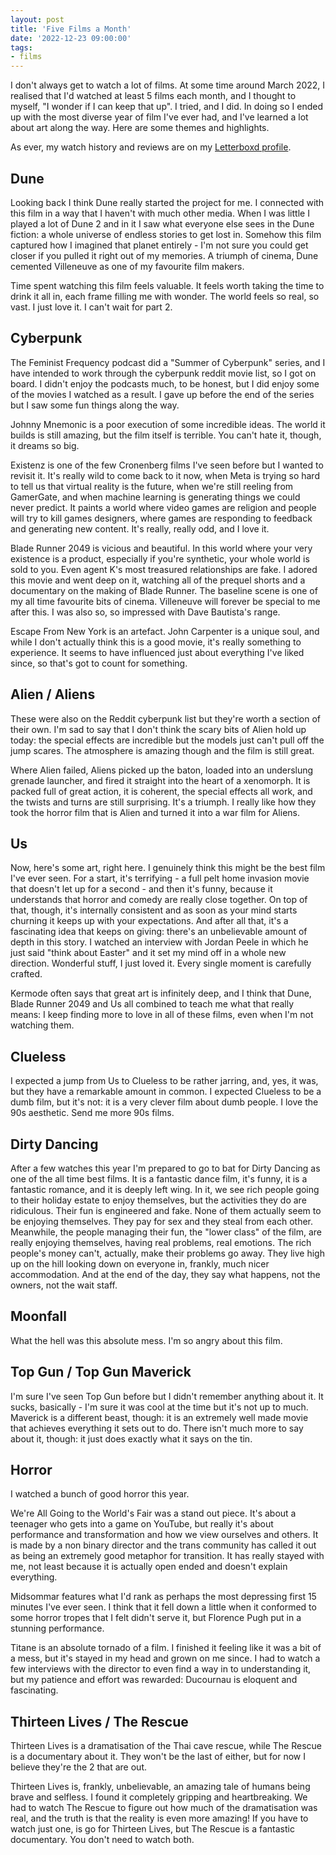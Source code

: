 ```yaml
---
layout: post
title: 'Five Films a Month'
date: '2022-12-23 09:00:00'
tags:
- films
---
```


I don't always get to watch a lot of films. At some time around March 2022, I realised that I'd watched at least 5 films each month, and I thought to myself, "I wonder if I can keep that up". I tried, and I did. In doing so I ended up with the most diverse year of film I've ever had, and I've learned a lot about art along the way. Here are some themes and highlights.

As ever, my watch history and reviews are on my [Letterboxd profile](https://www.letterboxd.com/maccy).

## Dune

Looking back I think Dune really started the project for me. I connected with this film in a way that I haven't with much other media. When I was little I played a lot of Dune 2 and in it I saw what everyone else sees in the Dune fiction: a whole universe of endless stories to get lost in. Somehow this film captured how I imagined that planet entirely - I'm not sure you could get closer if you pulled it right out of my memories. A triumph of cinema, Dune cemented Villeneuve as one of my favourite film makers.

Time spent watching this film feels valuable. It feels worth taking the time to drink it all in, each frame filling me with wonder. The world feels so real, so vast. I just love it. I can't wait for part 2.

## Cyberpunk

The Feminist Frequency podcast did a "Summer of Cyberpunk" series, and I have intended to work through the cyberpunk reddit movie list, so I got on board. I didn't enjoy the podcasts much, to be honest, but I did enjoy some of the movies I watched as a result. I gave up before the end of the series but I saw some fun things along the way.

Johnny Mnemonic is a poor execution of some incredible ideas. The world it builds is still amazing, but the film itself is terrible. You can't hate it, though, it dreams so big.

Existenz is one of the few Cronenberg films I've seen before but I wanted to revisit it. It's really wild to come back to it now, when Meta is trying so hard to tell us that virtual reality is the future, when we're still reeling from GamerGate, and when machine learning is generating things we could never predict. It paints a world where video games are religion and people will try to kill games designers, where games are responding to feedback and generating new content. It's really, really odd, and I love it.

Blade Runner 2049 is vicious and beautiful. In this world where your very existence is a product, especially if you're synthetic, your whole world is sold to you. Even agent K's most treasured relationships are fake. I adored this movie and went deep on it, watching all of the prequel shorts and a documentary on the making of Blade Runner. The baseline scene is one of my all time favourite bits of cinema. Villeneuve will forever be special to me after this. I was also so, so impressed with Dave Bautista's range.

Escape From New York is an artefact. John Carpenter is a unique soul, and while I don't actually think this is a good movie, it's really something to experience. It seems to have influenced just about everything I've liked since, so that's got to count for something.

## Alien / Aliens

These were also on the Reddit cyberpunk list but they're worth a section of their own. I'm sad to say that I don't think the scary bits of Alien hold up today: the special effects are incredible but the models just can't pull off the jump scares. The atmosphere is amazing though and the film is still great.

Where Alien failed, Aliens picked up the baton, loaded into an underslung grenade launcher, and fired it straight into the heart of a xenomorph. It is packed full of great action, it is coherent, the special effects all work, and the twists and turns are still surprising. It's a triumph. I really like how they took the horror film that is Alien and turned it into a war film for Aliens.

## Us

Now, here's some art, right here. I genuinely think this might be the best film I've ever seen. For a start, it's terrifying - a full pelt home invasion movie that doesn't let up for a second - and then it's funny, because it understands that horror and comedy are really close together. On top of that, though, it's internally consistent and as soon as your mind starts churning it keeps up with your expectations. And after all that, it's a fascinating idea that keeps on giving: there's an unbelievable amount of depth in this story. I watched an interview with Jordan Peele in which he just said "think about Easter" and it set my mind off in a whole new direction. Wonderful stuff, I just loved it. Every single moment is carefully crafted.

Kermode often says that great art is infinitely deep, and I think that Dune, Blade Runner 2049 and Us all combined to teach me what that really means: I keep finding more to love in all of these films, even when I'm not watching them.

## Clueless

I expected a jump from Us to Clueless to be rather jarring, and, yes, it was, but they have a remarkable amount in common. I expected Clueless to be a dumb film, but it's not: it is a very clever film about dumb people. I love the 90s aesthetic. Send me more 90s films.


## Dirty Dancing

After a few watches this year I'm prepared to go to bat for Dirty Dancing as one of the all time best films. It is a fantastic dance film, it's funny, it is a fantastic romance, and it is deeply left wing. In it, we see rich people going to their holiday estate to enjoy themselves, but the activities they do are ridiculous. Their fun is engineered and fake. None of them actually seem to be enjoying themselves. They pay for sex and they steal from each other. Meanwhile, the people managing their fun, the "lower class" of the film, are really enjoying themselves, having real problems, real emotions. The rich people's money can't, actually, make their problems go away. They live high up on the hill looking down on everyone in, frankly, much nicer accommodation. And at the end of the day, they say what happens, not the owners, not the wait staff.

## Moonfall

What the hell was this absolute mess. I'm so angry about this film.

## Top Gun / Top Gun Maverick

I'm sure I've seen Top Gun before but I didn't remember anything about it. It sucks, basically - I'm sure it was cool at the time but it's not up to much. Maverick is a different beast, though: it is an extremely well made movie that achieves everything it sets out to do. There isn't much more to say about it, though: it just does exactly what it says on the tin.

## Horror

I watched a bunch of good horror this year.

We're All Going to the World's Fair was a stand out piece. It's about a teenager who gets into a game on YouTube, but really it's about performance and transformation and how we view ourselves and others. It is made by a non binary director and the trans community has called it out as being an extremely good metaphor for transition. It has really stayed with me, not least because it is actually open ended and doesn't explain everything.

Midsommar features what I'd rank as perhaps the most depressing first 15 minutes I've ever seen. I think that it fell down a little when it conformed to some horror tropes that I felt didn't serve it, but Florence Pugh put in a stunning performance.

Titane is an absolute tornado of a film. I finished it feeling like it was a bit of a mess, but it's stayed in my head and grown on me since. I had to watch a few interviews with the director to even find a way in to understanding it, but my patience and effort was rewarded: Ducournau is eloquent and fascinating.

## Thirteen Lives / The Rescue

Thirteen Lives is a dramatisation of the Thai cave rescue, while The Rescue is a documentary about it. They won't be the last of either, but for now I believe they're the 2 that are out.

Thirteen Lives is, frankly, unbelievable, an amazing tale of humans being brave and selfless. I found it completely gripping and heartbreaking. We had to watch The Rescue to figure out how much of the dramatisation was real, and the truth is that the reality is even more amazing! If you have to watch just one, is go for Thirteen Lives, but The Rescue is a fantastic documentary. You don't need to watch both.
